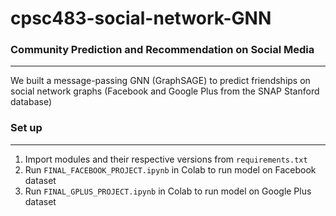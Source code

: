 # cpsc483-social-network-GNN

### Community Prediction and Recommendation on Social Media
***
We built a message-passing GNN (GraphSAGE) to predict friendships on social network graphs (Facebook and Google Plus from the SNAP Stanford database)

### Set up
***
1. Import modules and their respective versions from `requirements.txt`
2. Run `FINAL_FACEBOOK_PROJECT.ipynb` in Colab to run model on Facebook dataset
3. Run `FINAL_GPLUS_PROJECT.ipynb` in Colab to run model on Google Plus dataset

